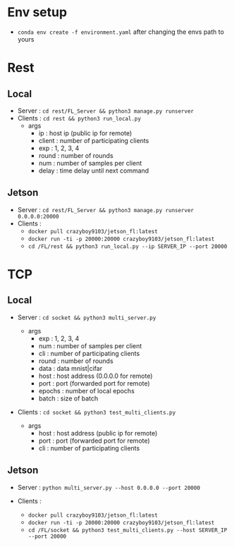 # Env setup
* ```conda env create -f environment.yaml``` after changing the envs path to yours
# Rest
## Local
* Server : ```cd rest/FL_Server && python3 manage.py runserver```
* Clients : ```cd rest && python3 run_local.py```
    * args
        * ip : host ip (public ip for remote)
        * client : number of participating clients
        * exp : 1, 2, 3, 4
        * round : number of rounds
        * num : number of samples per client 
        * delay : time delay until next command  
        
## Jetson
* Server : ```cd rest/FL_Server && python3 manage.py runserver 0.0.0.0:20000 ```
* Clients : 
    * ```docker pull crazyboy9103/jetson_fl:latest```
    * ```docker run -ti -p 20000:20000 crazyboy9103/jetson_fl:latest```
    * ```cd /FL/rest && python3 run_local.py --ip SERVER_IP --port 20000```

# TCP
## Local
* Server :  ```cd socket && python3 multi_server.py```
    * args
        * exp : 1, 2, 3, 4
        * num : number of samples per client
        * cli : number of participating clients
        * round : number of rounds
        * data : data mnist|cifar
        * host : host address (0.0.0.0 for remote)
        * port : port (forwarded port for remote)
        * epochs : number of local epochs
        * batch : size of batch

* Clients : ```cd socket && python3 test_multi_clients.py```
    * args
        * host : host address (public ip for remote)
        * port : port (forwarded port for remote)
        * cli : number of participating clients        
        
## Jetson
* Server : ```python multi_server.py --host 0.0.0.0 --port 20000```

* Clients :
    * ```docker pull crazyboy9103/jetson_fl:latest```
    * ```docker run -ti -p 20000:20000 crazyboy9103/jetson_fl:latest```
    * ```cd /FL/socket && python3 test_multi_clients.py --host SERVER_IP --port 20000```

